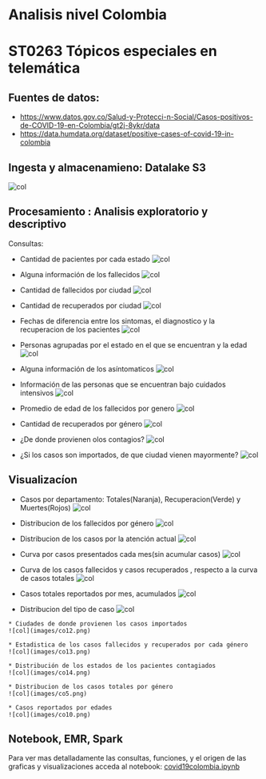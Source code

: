 # Analisis nivel Colombia
# ST0263 Tópicos especiales en telemática


## Fuentes de datos:

* https://www.datos.gov.co/Salud-y-Protecci-n-Social/Casos-positivos-de-COVID-19-en-Colombia/gt2j-8ykr/data
* https://data.humdata.org/dataset/positive-cases-of-covid-19-in-colombia

## Ingesta y almacenamieno: Datalake S3
  ![col](images/co1.png)
  
## Procesamiento : Analisis exploratorio y descriptivo
  
  Consultas:
  
  * Cantidad de pacientes por cada estado
  ![col](images/c1.PNG)
  
  * Alguna información de los fallecidos
  ![col](images/c2.PNG)
  
  * Cantidad de fallecidos por ciudad
  ![col](images/c3.PNG)
  
  * Cantidad de recuperados por ciudad
  ![col](images/c4.PNG)
  
  * Fechas de diferencia entre los sintomas, el diagnostico y la recuperacion de los pacientes
  ![col](images/c5.PNG)
  
  * Personas agrupadas por el estado en el que se encuentran y la edad
  ![col](images/c6.PNG)
  
  * Alguna información de los asíntomaticos
  ![col](images/c7.PNG)
  
  * Información de las personas que se encuentran bajo cuidados intensivos
  ![col](images/c8.PNG)
  
  * Promedio de edad de los fallecidos por genero
  ![col](images/c9.PNG)
  
  * Cantidad de recuperados por género
  ![col](images/c10.PNG)
  
  * ¿De donde provienen olos contagios?
  ![col](images/c11.PNG)
  
  * ¿Si los casos son importados, de que ciudad vienen mayormente?
  ![col](images/c12.PNG)
  
## Visualizacíon 


   * Casos por departamento: Totales(Naranja), Recuperacion(Verde) y Muertes(Rojos)
   ![col](images/co3.png)  
    
   * Distribucion de los fallecidos por género
   ![col](images/co4.png)
  
   * Distribucion de los casos por la atención actual
   ![col](images/co6.png)  
    
   * Curva por casos presentados cada mes(sin acumular casos)
   ![col](images/co7.png)
  
   * Curva de los casos fallecidos y casos recuperados , respecto a la curva de casos totales
   ![col](images/co8.png)
  
   * Casos totales reportados por mes, acumulados
   ![col](images/co9.png)
	
   * Distribucion del tipo de caso
    ![col](images/co11.png)
		
	* Ciudades de donde provienen los casos importados 
    ![col](images/co12.png)
  
	* Estadistica de los casos fallecidos y recuperados por cada género
    ![col](images/co13.png)
		
	* Distribución de los estados de los pacientes contagiados
    ![col](images/co14.png)
		
	* Distribucion de los casos totales por género
    ![col](images/co5.png)
		
	* Casos reportados por edades
    ![col](images/co10.png)
  
## Notebook, EMR, Spark

Para ver mas detalladamente las consultas, funciones, y el origen de las graficas y visualizaciones acceda al notebook:
[covid19colombia.ipynb](covid19colombia.ipynb)
